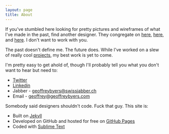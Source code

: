```yaml
---
layout: page
title: About
---
```


If you've stumbled here looking for pretty pictures and wireframes of what I've made in the past, find another designer.  They congregate on [here](http://www.dribbble.com), [here](http://www.behance.com), and [here](http://www.cargocollective.com).  I don't want to work with you.  

The past doesn't define me.  The future does.  While I've worked on a slew of really cool [projects](http://geoffreybyers.com/projects), my best work is yet to come.  

I'm pretty easy to get ahold of, though I'll probably tell you what you don't want to hear but need to:

* [Twitter](https://twitter.com/geoffreybyers)
* [Linkedin](http://www.linkedin.com/in/geoffreybyers/)
* Jabber - geoffreybyers@swissjabber.ch
* Email - geoffrey@geoffreybyers.com

Somebody said designers shouldn't code.  Fuck that guy.  This site is:

* Built on [Jekyll](http://jekyllrb.com)
* Developed on GitHub and hosted for free on [GitHub Pages](https://pages.github.com)
* Coded with [Sublime Text](http://sublimetext.com)

